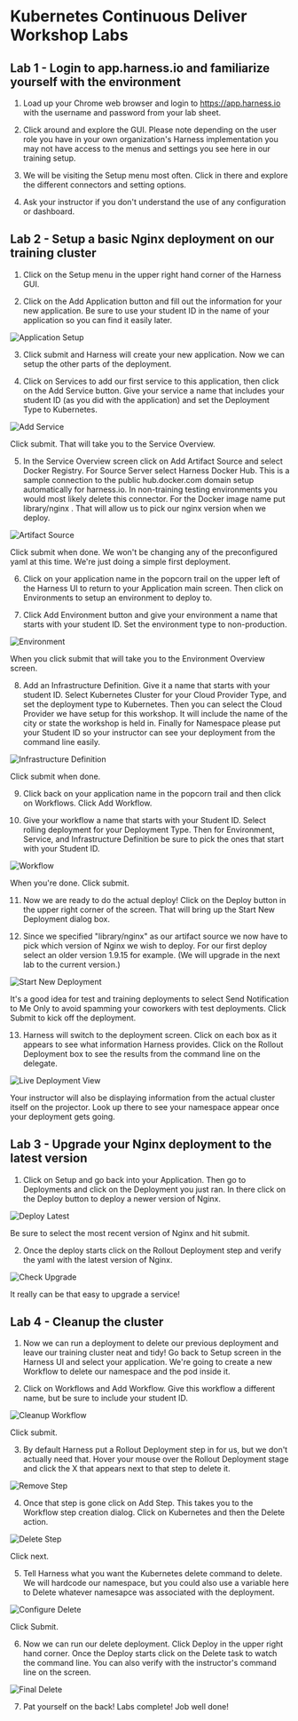 # Kubernetes Continuous Deliver Workshop Labs

## Lab 1 - Login to app.harness.io and familiarize yourself with the environment


1. Load up your Chrome web browser and login to https://app.harness.io with the username and password from your lab sheet. 

2. Click around and explore the GUI. Please note depending on the user role you have in your own organization's Harness implementation you may not have access to the menus and settings you see here in our training setup. 

5. We will be visiting the Setup menu most often. Click in there and explore the different connectors and setting options. 

6. Ask your instructor if you don't understand the use of any configuration or dashboard.

## Lab 2 - Setup a basic Nginx deployment on our training cluster

1. Click on the Setup menu in the upper right hand corner of the Harness GUI.

2. Click on the Add Application button and fill out the information for your new application. Be sure to use your student ID in the name of your application so you can find it easily later.

![Application Setup](/images/application.jpg)

3. Click submit and Harness will create your new application. Now we can setup the other parts of the deployment.

4. Click on Services to add our first service to this application, then click on the Add Service button. Give your service a name that includes your student ID (as you did with the application) and set the Deployment Type to Kubernetes.

![Add Service](/images/add_service.jpg)

Click submit. That will take you to the Service Overview.

5. In the Service Overview screen click on Add Artifact Source and select Docker Registry. For Source Server select Harness Docker Hub. This is a sample connection to the public hub.docker.com domain setup automatically for harness.io. In non-training testing environments you would most likely delete this connector. For the Docker image name put library/nginx . That will allow us to pick our nginx version when we deploy.

![Artifact Source](/images/artifact_source.jpg)

Click submit when done. We won't be changing any of the preconfigured yaml at this time. We're just doing a simple first deployment. 

6. Click on your application name in the popcorn trail on the upper left of the Harness UI to return to your Application main screen. Then click on Environments to setup an environment to deploy to. 

7. Click Add Environment button and give your environment a name that starts with your student ID. Set the environment type to non-production.

![Environment](/images/environment.jpg)

When you click submit that will take you to the Environment Overview screen. 

8. Add an Infrastructure Definition. Give it a name that starts with your student ID. Select Kubernetes Cluster for your Cloud Provider Type, and set the deployment type to Kubernetes. Then you can select the Cloud Provider we have setup for this workshop. It will include the name of the city or state the workshop is held in. Finally for Namespace please put your Student ID so your instructor can see your deployment from the command line easily. 

![Infrastructure Definition](/images/infra_def.jpg)

Click submit when done. 

9. Click back on your application name in the popcorn trail and then click on Workflows. Click Add Workflow.

10. Give your workflow a name that starts with your Student ID. Select rolling deployment for your Deployment Type. Then for Environment, Service, and Infrastructure Definition be sure to pick the ones that start with your Student ID.

![Workflow](/images/workflow.jpg)

When you're done. Click submit.

11. Now we are ready to do the actual deploy! Click on the Deploy button in the upper right corner of the screen. That will bring up the Start New Deployment dialog box. 

12. Since we specified "library/nginx" as our artifact source we now have to pick which version of Nginx we wish to deploy. For our first deploy select an older version 1.9.15 for example. (We will upgrade in the next lab to the current version.)

![Start New Deployment](/images/start_new.jpg)

It's a good idea for test and training deployments to select Send Notification to Me Only to avoid spamming your coworkers with test deployments. Click Submit to kick off the deployment.

13. Harness will switch to the deployment screen. Click on each box as it appears to see what information Harness provides. Click on the Rollout Deployment box to see the results from the command line on the delegate.

![Live Deployment View](/images/deployment_view.jpg)

Your instructor will also be displaying information from the actual cluster itself on the projector. Look up there to see your namespace appear once your deployment gets going. 


## Lab 3 - Upgrade your Nginx deployment to the latest version

1. Click on Setup and go back into your Application. Then go to Deployments and click on the Deployment you just ran. In there click on the Deploy button to deploy a newer version of Nginx.

![Deploy Latest](/images/deploy_latest.jpg) 

Be sure to select the most recent version of Nginx and hit submit.

2. Once the deploy starts click on the Rollout Deployment step and verify the yaml with the latest version of Nginx.

![Check Upgrade](/images/check_upgrade.jpg)

It really can be that easy to upgrade a service!

## Lab 4 - Cleanup the cluster

1. Now we can run a deployment to delete our previous deployment and leave our training cluster neat and tidy! Go back to Setup screen in the Harness UI and select your application. We're going to create a new Workflow to delete our namespace and the pod inside it. 

2. Click on Workflows and Add Workflow. Give this workflow a different name, but be sure to include your student ID.

![Cleanup Workflow](/images/clean_wf.jpg)

Click submit.

3. By default Harness put a Rollout Deployment step in for us, but we don't actually need that. Hover your mouse over the Rollout Deployment stage and click the X that appears next to that step to delete it. 

![Remove Step](/images/remove_step.jpg)

4. Once that step is gone click on Add Step. This takes you to the Workflow step creation dialog. Click on Kubernetes and then the Delete action. 

![Delete Step](/images/delete_step.jpg)

Click next.

5. Tell Harness what you want the Kubernetes delete command to delete. We will hardcode our namespace, but you could also use a variable here to Delete whatever namesapce was associated with the deployment. 

![Configure Delete](/images/configure_delete.jpg)

Click Submit.

6. Now we can run our delete deployment. Click Deploy in the upper right hand corner. Once the Deploy starts click on the Delete task to watch the command line. You can also verify with the instructor's command line on the screen.

![Final Delete](/images/final_delete.jpg)

7. Pat yourself on the back! Labs complete! Job well done!
